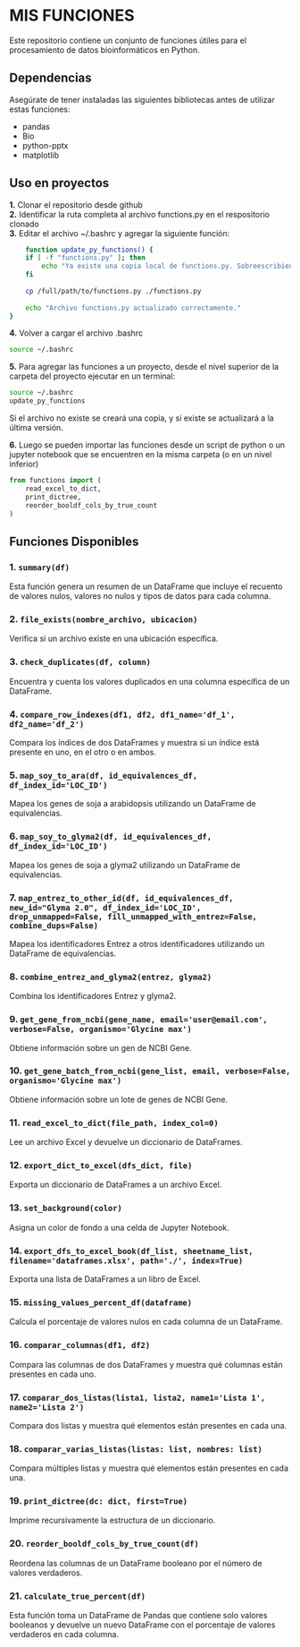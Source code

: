 # MIS FUNCIONES

Este repositorio contiene un conjunto de funciones útiles para el procesamiento de datos bioinformáticos en Python.

## Dependencias

Asegúrate de tener instaladas las siguientes bibliotecas antes de utilizar estas funciones:

- pandas
- Bio
- python-pptx
- matplotlib

## Uso en proyectos

**1.** Clonar el repositorio desde github<br>
**2.** Identificar la ruta completa al archivo functions.py en el respositorio clonado<br>
**3.** Editar el archivo ~/.bashrc y agregar la siguiente función:

```bash
    function update_py_functions() {
    if [ -f "functions.py" ]; then
        echo "Ya existe una copia local de functions.py. Sobreescribiendo..."
    fi
    
    cp /full/path/to/functions.py ./functions.py
    
    echo "Archivo functions.py actualizado correctamente."
}

```
**4.** Volver a cargar el archivo .bashrc

```bash
source ~/.bashrc
```

**5.** Para agregar las funciones a un proyecto, desde el nivel superior de la carpeta del proyecto ejecutar en un terminal:

```bash
source ~/.bashrc
update_py_functions
```
Si el archivo no existe se creará una copia, y si existe se actualizará a la última versión.

**6.** Luego se pueden importar las funciones desde un script de python o un jupyter notebook que se encuentren en la misma carpeta (o en un nivel inferior)

```python
from functions import (
    read_excel_to_dict,
    print_dictree,
    reorder_booldf_cols_by_true_count
)
```

## Funciones Disponibles

### 1. `summary(df)`

Esta función genera un resumen de un DataFrame que incluye el recuento de valores nulos, valores no nulos y tipos de datos para cada columna.

### 2. `file_exists(nombre_archivo, ubicacion)`

Verifica si un archivo existe en una ubicación específica.

### 3. `check_duplicates(df, column)`

Encuentra y cuenta los valores duplicados en una columna específica de un DataFrame.

### 4. `compare_row_indexes(df1, df2, df1_name='df_1', df2_name='df_2')`

Compara los índices de dos DataFrames y muestra si un índice está presente en uno, en el otro o en ambos.

### 5. `map_soy_to_ara(df, id_equivalences_df, df_index_id='LOC_ID')`

Mapea los genes de soja a arabidopsis utilizando un DataFrame de equivalencias.

### 6. `map_soy_to_glyma2(df, id_equivalences_df, df_index_id='LOC_ID')`

Mapea los genes de soja a glyma2 utilizando un DataFrame de equivalencias.

### 7. `map_entrez_to_other_id(df, id_equivalences_df, new_id="Glyma 2.0", df_index_id='LOC_ID', drop_unmapped=False, fill_unmapped_with_entrez=False, combine_dups=False)`

Mapea los identificadores Entrez a otros identificadores utilizando un DataFrame de equivalencias.

### 8. `combine_entrez_and_glyma2(entrez, glyma2)`

Combina los identificadores Entrez y glyma2.

### 9. `get_gene_from_ncbi(gene_name, email='user@email.com', verbose=False, organismo='Glycine max')`

Obtiene información sobre un gen de NCBI Gene.

### 10. `get_gene_batch_from_ncbi(gene_list, email, verbose=False, organismo='Glycine max')`

Obtiene información sobre un lote de genes de NCBI Gene.

### 11. `read_excel_to_dict(file_path, index_col=0)`

Lee un archivo Excel y devuelve un diccionario de DataFrames.

### 12. `export_dict_to_excel(dfs_dict, file)`

Exporta un diccionario de DataFrames a un archivo Excel.

### 13. `set_background(color)`

Asigna un color de fondo a una celda de Jupyter Notebook.

### 14. `export_dfs_to_excel_book(df_list, sheetname_list, filename='dataframes.xlsx', path='./', index=True)`

Exporta una lista de DataFrames a un libro de Excel.

### 15. `missing_values_percent_df(dataframe)`

Calcula el porcentaje de valores nulos en cada columna de un DataFrame.

### 16. `comparar_columnas(df1, df2)`

Compara las columnas de dos DataFrames y muestra qué columnas están presentes en cada uno.

### 17. `comparar_dos_listas(lista1, lista2, name1='Lista 1', name2='Lista 2')`

Compara dos listas y muestra qué elementos están presentes en cada una.

### 18. `comparar_varias_listas(listas: list, nombres: list)`

Compara múltiples listas y muestra qué elementos están presentes en cada una.

### 19. `print_dictree(dc: dict, first=True)`

Imprime recursivamente la estructura de un diccionario.

### 20. `reorder_booldf_cols_by_true_count(df)`

Reordena las columnas de un DataFrame booleano por el número de valores verdaderos.

### 21. `calculate_true_percent(df)`

Esta función toma un DataFrame de Pandas que contiene solo valores booleanos y devuelve un nuevo DataFrame con el porcentaje de valores verdaderos en cada columna.

